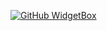 [![GitHub WidgetBox](https://github-widgetbox.vercel.app/api/profile?username=feedod&data=followers,repositories,stars,commits)](https://github.com/Jurredr/github-widgetbox)